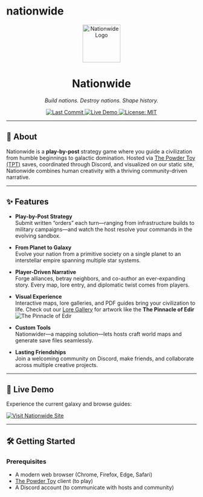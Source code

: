# nationwide


<!--
=====================================================
                    NATIONWIDE
=====================================================
A play-by-post strategic galactic game built on The Powder Toy (TPT), Discord, and custom tools.
-->

<p align="center">
  <img src="https://www.nationwides.fyi/media/site%20images/favicon.png" alt="Nationwide Logo" width="100" height="100" />
</p>
<h1 align="center">Nationwide</h1>
<p align="center">
  <em>Build nations. Destroy nations. Shape history.</em>
</p>

<p align="center">
  <a href="https://img.shields.io/github/last-commit/DragonEggLol/nationwide">
    <img src="https://img.shields.io/github/last-commit/DragonEggLol/nationwide" alt="Last Commit" />
  </a>
  <a href="https://img.shields.io/website?url=https%3A%2F%2Fwww.nationwides.fyi">
    <img src="https://img.shields.io/website?url=https%3A%2F%2Fwww.nationwides.fyi" alt="Live Demo" />
  </a>
  <a href="LICENSE">
    <img src="https://img.shields.io/badge/license-MIT-blue.svg" alt="License: MIT" />
  </a>
</p>

---

## 📖 About

Nationwide is a **play-by-post** strategy game where you guide a civilization from humble beginnings to galactic domination. Hosted via [The Powder Toy (TPT)](https://powdertoy.co.uk/) saves, coordinated through Discord, and visualized on our static site, Nationwide combines human creativity with a thriving community-driven narrative.

---

## ✨ Features

- **Play-by-Post Strategy**  
  Submit written “orders” each turn—ranging from infrastructure builds to military campaigns—and watch the host resolve your commands in the evolving sandbox.  

- **From Planet to Galaxy**  
  Evolve your nation from a primitive society on a single planet to an interstellar empire spanning multiple star systems.  

- **Player-Driven Narrative**  
  Forge alliances, betray neighbors, and co-author an ever-expanding story. Every map, lore entry, and diplomatic twist comes from players.  

- **Visual Experience**  
  Interactive maps, lore galleries, and PDF guides bring your civilization to life. Check out our [Lore Gallery](https://www.nationwides.fyi/lore.html) for artwork like the **The Pinnacle of Edir** ![The Pinnacle of Edir](https://www.nationwides.fyi/media/site%20images/pinnacle-of-edir.png)  

- **Custom Tools**  
  Nationwider—a mapping solution—lets hosts craft world maps and generate save files seamlessly.  

- **Lasting Friendships**  
  Join a welcoming community on Discord, make friends, and collaborate across multiple creative projects.

---

## 🚀 Live Demo

Experience the current galaxy and browse guides:

[![Visit Nationwide Site](https://img.shields.io/badge/Visit%20Site-🌐-green.svg)](https://www.nationwides.fyi/)

---

## 🛠 Getting Started

### Prerequisites

- A modern web browser (Chrome, Firefox, Edge, Safari)
- [The Powder Toy](https://powdertoy.co.uk/downloads/) client (to play)
- A Discord account (to communicate with hosts and community)